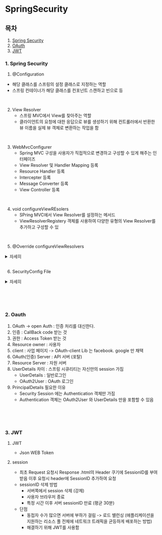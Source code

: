 # SpringSecurity

## 목차
1. [Spring Security](#1-spring-security)
2. [OAuth](#2-oauth)
3. [JWT](#3-JWT)


### 1. Spring Security

1. @Configuration
  - 해당 클래스를 스프링의 설정 클래스로 지정하는 역할
  - 스프링 컨테이너가 해당 클래스를 컨포넌트 스캔하고 빈으로 등

<br>

2. View Resolver
   - 스프링 MVC에서 View를 찾아주는 역할
   - 클라이언트의 요청에 대한 응답으로 뷰를 생성하기 위해 컨트롤러에서 반환한 뷰 이름을 실제 뷰 객체로 변환하는 작업을 함

<br>

3. WebMvcConfigurer
   - Spring MVC 구성을 사용자가 직접적으로 변경하고 구성할 수 있게 해주는 인터페이즈
   - View Resolver 및 Handler Mapping 등록
   - Resource Handler 등록
   - Intercepter 등록
   - Message Converter 등록
   - View Controller 등록

<br> 

4. void configureViewREsolers
   - SPring MVC에서 View Resolver를 설정하는 메서드
   - ViewResolverRegistery 객체를 사용하여 다양한 유형의 View Resolver를 추가하고 구성할 수 있

<br> 

5. @Override configureViewResolvers

   
<details>
<summary>자세히</summary>

  public void configureViewResolvers(ViewResolverRegistry registry) {
  
    // MustacheViewResolver 객체 생성
    MustacheViewResolver resolver = new MustacheViewResolver();
    
    // 문자 인코딩 설정
    resolver.setCharset("UTF-8");
    
    // 컨텐츠 타입 설정
    resolver.setContentType("text/html;charset=UTF-8");
    
    // 뷰 파일의 위치(prefix) 설정
    resolver.setPrefix("classpath:/templates/");
    
    // 뷰 파일의 확장자(suffix) 설정
    resolver.setSuffix(".html");
    
    // 설정한 MustacheViewResolver를 뷰 리졸버 레지스트리에 등록
    registry.viewResolver(resolver);
}

</details>

<br> 

6. SecurityConfig File
   
<details>
         <summary>자세히</summary>
   
      ```java
          @Configuration // IoC 빈(bean)을 등록
          @EnableWebSecurity //스프링 시큐리티 필터가 스프링 필터체인에 등록
          public class SecurityConfig {
                 /*
                 기존: WebSecurityConfigurerAdapter를 상속하고 configure매소드를 오버라이딩하여 설정하는 방법
                 현재: SecurityFilterChain을 리턴하는 메소드를 빈에 등록하는 방식(컴포넌트 방식으로 컨테이너가 관리)
                 //https://spring.io/blog/2022/02/21/spring-security-without-the-websecurityconfigureradapter
                 http.csrf().disable();
                 http.authorizeRequests()
                         .antMatchers("/user/**").authenticated()
                         .antMatchers("/manager/**").access("hasRole('ROLE_ADMIN') or hasRole('ROLE_MANAGER')")
                         .antMatchers("/admin").access("\"hasRole('ROLE_ADMIN')")
                         .anyRequest().permitAll();
              }
               */
              @Bean
              public SecurityFilterChain configure(HttpSecurity http) throws Exception {
                   // http.csrf((csrf) -> csrf.disable());
               
                   http.csrf(AbstractHttpConfigurer::disable)
                           .authorizeHttpRequests(authorize ->
                                   authorize
                                           .requestMatchers("/user/**").authenticated()
                                           // "/user/**"로 시작하는 요청은 인증이 필요합니다
                                           .requestMatchers("/manager/**").hasAnyRole("ADMIN", "MANAGER")
                                           // "/manager/**"로 시작하는 요청은 "ADMIN" 또는 "MANAGER" 역할이 필요합니다
                                           .requestMatchers("/admin/**").hasAnyRole("ADMIN")
                                           // "/admin/**"로 시작하는 요청은 "ADMIN" 역할이 필요합니다
                                          .anyRequest().permitAll() // 다른 모든 요청은 인증 없이 허용됩니다
                          )
                          .formLogin(login ->
                                   login
                                           .loginPage("/login") // 사용자 지정 로그인 페이지 URL 설정
                                           //.defaultSuccessUrl("/view/dashboard", true) // 성공 시 대시보드로 이동
                                           //.permitAll() // 로그인 페이지는 모든 사용자에게 허용됩니다
                           );
                   return http.build(); // 구성된 SecurityFilterChain 반환
               }
          }
      ```
         
</details>
   
   
<br><br><br>


### 2. Oauth
1. OAuth -> open Auth : 인증 처리를 대신한다.
2. 인증 : CallBack code 받는 것
3. 권한 : Access Token 받는 것
4. Resource owner : 사용자
5. client : 사업 페이지 -> OAuth-client Lib 는 facebook. google 만 채택
6. OAuth(인증) Server : API 서버 (포탈)
7. Resource Server : 자원 서버
8. UserDetails 차이 : 스프링 시큐리티는 자신만의 session 가짐
   - UserDetails : 일반로그인
   - OAuth2User : OAuth 로그인
9. PrincipalDetails 필요한 이유
   - Security Session 에는 Authentication 객체만 가짐
   - Authentication 객체는 OAuth2User 와 UserDetails 만을 포함할 수 있음

<br><br><br>

### 3. JWT
1. JWT 
   - Json WEB Token
   
2. session 
   - 최초 Request 요청시 Response .html의 Header 쿠기에 SessionID를 부여받음 이후 요청시 header에 SessionID 추가하여 요청
   - sessionID 삭제 방법
     - 서버쪽에서 session 삭제 (강제)
     - 사용자 브라우저 종료
     - 특정 시간 이후 서버 sessionID 만료 (평균 30분)
   - 단점
     - 동접자 수가 많으면 서버에 부하가 걸림 -> 로드 밸런싱 (애플리케이션을 지원하는 리소스 풀 전체에 네트워크 트래픽을 균등하게 배포하는 방법)
     - 해결하기 위해 JWT를 사용함

